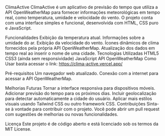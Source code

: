 ClimaActive
ClimaActive é um aplicativo de previsão do tempo que utiliza a API OpenWeatherMap para fornecer informações meteorológicas em tempo real, como temperatura, umidade e velocidade do vento. O projeto conta com uma interface simples e funcional, desenvolvida com HTML, CSS puro e JavaScript.

Funcionalidades
Exibição da temperatura atual.
Informações sobre a umidade do ar.
Exibição da velocidade do vento.
Ícones dinâmicos de clima fornecidos pela própria API OpenWeatherMap.
Atualização dos dados em tempo real ao inserir o nome de uma cidade.
Tecnologias Utilizadas
HTML5
CSS3 (ainda sem responsividade)
JavaScript
API OpenWeatherMap
Como Usar
basta acessar o link: https://clima-active.vercel.app/

Pré-requisitos
Um navegador web atualizado.
Conexão com a internet para acessar a API OpenWeatherMap.

Melhorias Futuras
Tornar a interface responsiva para dispositivos móveis.
Adicionar previsão do tempo para os próximos dias.
Incluir geolocalização para detectar automaticamente a cidade do usuário.
Aplicar mais estilos visuais usando Tailwind CSS ou outro framework CSS.
Contribuições
Sinta-se à vontade para contribuir com o projeto. Você pode abrir um pull request com sugestões de melhorias ou novas funcionalidades.

Licença
Este projeto é de código aberto e está licenciado sob os termos da MIT License.
